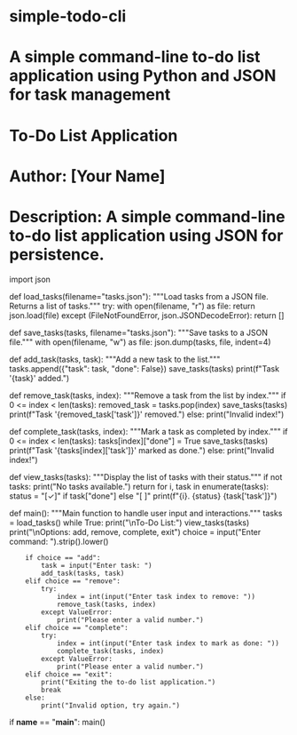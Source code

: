 # simple-todo-cli
# A simple command-line to-do list application using Python and JSON for task management
# To-Do List Application
# Author: [Your Name]
# Description: A simple command-line to-do list application using JSON for persistence.

import json

def load_tasks(filename="tasks.json"):
    """Load tasks from a JSON file. Returns a list of tasks."""
    try:
        with open(filename, "r") as file:
            return json.load(file)
    except (FileNotFoundError, json.JSONDecodeError):
        return []

def save_tasks(tasks, filename="tasks.json"):
    """Save tasks to a JSON file."""
    with open(filename, "w") as file:
        json.dump(tasks, file, indent=4)

def add_task(tasks, task):
    """Add a new task to the list."""
    tasks.append({"task": task, "done": False})
    save_tasks(tasks)
    print(f"Task '{task}' added.")

def remove_task(tasks, index):
    """Remove a task from the list by index."""
    if 0 <= index < len(tasks):
        removed_task = tasks.pop(index)
        save_tasks(tasks)
        print(f"Task '{removed_task['task']}' removed.")
    else:
        print("Invalid index!")

def complete_task(tasks, index):
    """Mark a task as completed by index."""
    if 0 <= index < len(tasks):
        tasks[index]["done"] = True
        save_tasks(tasks)
        print(f"Task '{tasks[index]['task']}' marked as done.")
    else:
        print("Invalid index!")

def view_tasks(tasks):
    """Display the list of tasks with their status."""
    if not tasks:
        print("No tasks available.")
        return
    for i, task in enumerate(tasks):
        status = "[✓]" if task["done"] else "[ ]"
        print(f"{i}. {status} {task['task']}")

def main():
    """Main function to handle user input and interactions."""
    tasks = load_tasks()
    while True:
        print("\nTo-Do List:")
        view_tasks(tasks)
        print("\nOptions: add, remove, complete, exit")
        choice = input("Enter command: ").strip().lower()
        
        if choice == "add":
            task = input("Enter task: ")
            add_task(tasks, task)
        elif choice == "remove":
            try:
                index = int(input("Enter task index to remove: "))
                remove_task(tasks, index)
            except ValueError:
                print("Please enter a valid number.")
        elif choice == "complete":
            try:
                index = int(input("Enter task index to mark as done: "))
                complete_task(tasks, index)
            except ValueError:
                print("Please enter a valid number.")
        elif choice == "exit":
            print("Exiting the to-do list application.")
            break
        else:
            print("Invalid option, try again.")

if __name__ == "__main__":
    main()


